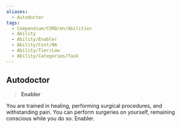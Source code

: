 ```yaml
---
aliases:
  - Autodoctor
tags:
  - Compendium/CSRD/en/Abilities
  - Ability
  - Ability/Enabler
  - Ability/Cost/NA
  - Ability/Tier/Low
  - Ability/Categories/Task
---
```

    
      
## Autodoctor      
>**Enabler**    
      
You are trained in healing, performing surgical procedures, and withstanding pain. You can perform surgeries on yourself, remaining conscious while you do so. Enabler.